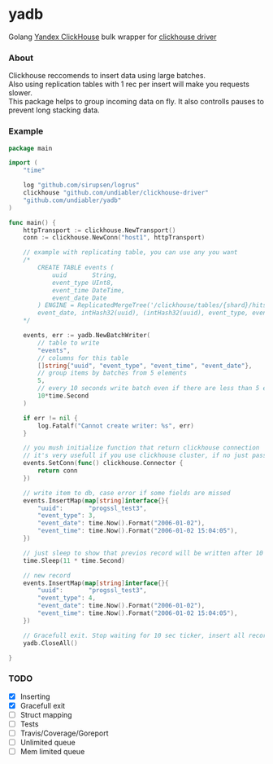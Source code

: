 # yadb
Golang [Yandex ClickHouse](https://clickhouse.yandex/) bulk wrapper for [clickhouse driver](https://github.com/undiabler/clickhouse-driver/)

### About 
Clickhouse reccomends to insert data using large batches.  
Also using replication tables with 1 rec per insert will make you requests slower.  
This package helps to group incoming data on fly. It also controlls pauses to prevent long stacking data.

### Example 

```go
package main

import (
	"time"

	log "github.com/sirupsen/logrus"
	clickhouse "github.com/undiabler/clickhouse-driver"
	"github.com/undiabler/yadb"
)

func main() {
	httpTransport := clickhouse.NewTransport()
	conn := clickhouse.NewConn("host1", httpTransport)

	// example with replicating table, you can use any you want
	/*
		CREATE TABLE events (
			uuid       String,
			event_type UInt8,
			event_time DateTime,
			event_date Date
		) ENGINE = ReplicatedMergeTree('/clickhouse/tables/{shard}/hits', '{replica}', 
		event_date, intHash32(uuid), (intHash32(uuid), event_type, event_date), 8192)
	*/

	events, err := yadb.NewBatchWriter(
		// table to write
		"events", 
		// columns for this table
		[]string{"uuid", "event_type", "event_time", "event_date"},
		// group items by batches from 5 elements 
		5, 
		// every 10 seconds write batch even if there are less than 5 elems
		10*time.Second
	)

	if err != nil {
		log.Fatalf("Cannot create writer: %s", err)
	}

	// you mush initialize function that return clickhouse connection
	// it's very usefull if you use clickhouse cluster, if no just pass you conn as in example
	events.SetConn(func() clickhouse.Connector {
		return conn
	})

	// write item to db, case error if some fields are missed
	events.InsertMap(map[string]interface{}{
		"uuid":       "progssl_test3",
		"event_type": 3,
		"event_date": time.Now().Format("2006-01-02"),
		"event_time": time.Now().Format("2006-01-02 15:04:05"),
	})

	// just sleep to show that previos record will be written after 10 sec
	time.Sleep(11 * time.Second)

	// new record
	events.InsertMap(map[string]interface{}{
		"uuid":       "progssl_test3",
		"event_type": 4,
		"event_date": time.Now().Format("2006-01-02"),
		"event_time": time.Now().Format("2006-01-02 15:04:05"),
	})

	// Gracefull exit. Stop waiting for 10 sec ticker, insert all records in queue and wait for it
	yadb.CloseAll()

}
```

### TODO

- [X] Inserting
- [x] Gracefull exit
- [ ] Struct mapping
- [ ] Tests
- [ ] Travis/Coverage/Goreport
- [ ] Unlimited queue
- [ ] Mem limited queue